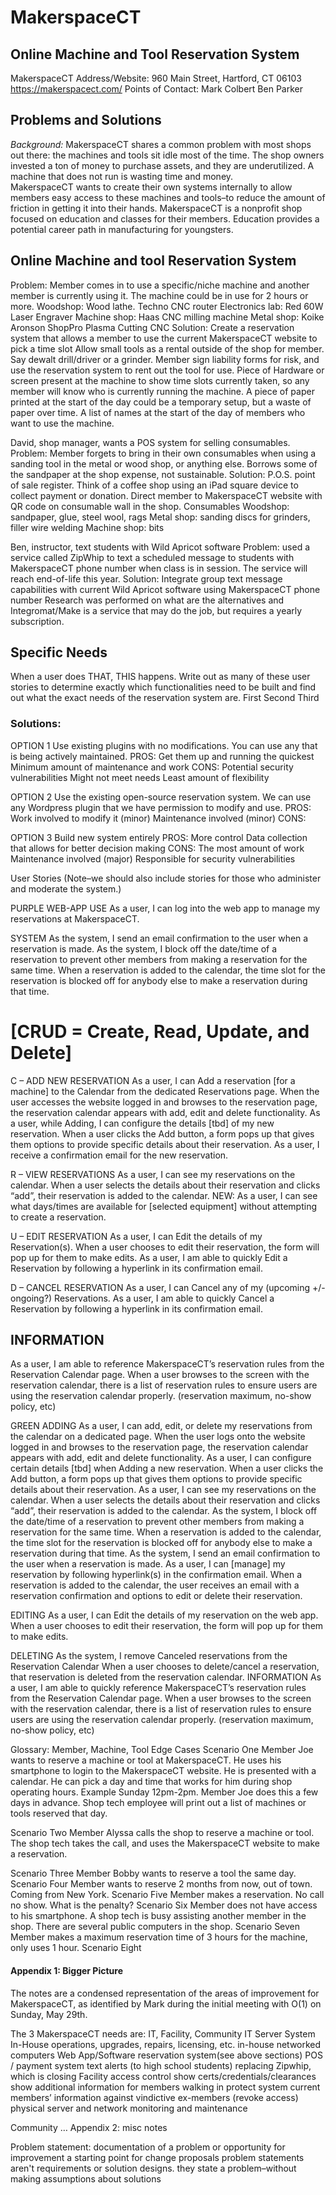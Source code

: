 # MakerspaceCT
## Online Machine and Tool Reservation System

MakerspaceCT
Address/Website:
960 Main Street, Hartford, CT 06103
https://makerspacect.com/
Points of Contact:
Mark Colbert
Ben Parker

## Problems and Solutions
<em>Background:</em>
MakerspaceCT shares a common problem with most shops out there: the machines and tools sit idle most of the time. The shop owners invested a ton of money to purchase assets, and they are underutilized. A machine that does not run is wasting time and money.  
MakerspaceCT wants to create their own systems internally to allow members easy access to these machines and tools–to reduce the amount of friction in getting it into their hands.
MakerspaceCT is a nonprofit shop focused on education and classes for their members. Education provides a potential career path in manufacturing for youngsters.

## Online Machine and tool Reservation System
Problem: Member comes in to use a specific/niche machine and another member is currently using it.  The machine could be in use for 2 hours or more.
Woodshop: Wood lathe.  Techno CNC router
Electronics lab: Red 60W Laser Engraver
Machine shop: Haas CNC milling machine
Metal shop: Koike Aronson ShopPro Plasma Cutting CNC
Solution: Create a reservation system that allows a member to use the current MakerspaceCT website to pick a time slot
Allow small tools as a rental outside of the shop for member.  Say dewalt drill/driver or a grinder.  Member sign liability forms for risk, and use the reservation system to rent out the tool for use.
Piece of Hardware or screen present at the machine to show time slots currently taken, so any member will know who is currently running the machine.  A piece of paper printed at the start of the day could be a temporary setup, but a waste of paper over time.  A list of names at the start of the day of members who want to use the machine.

David, shop manager, wants a POS system for selling consumables.
Problem:  Member forgets to bring in their own consumables when using a sanding tool in the metal or wood shop, or anything else.  Borrows some of the sandpaper at the shop expense, not sustainable.
Solution: P.O.S. point of sale register.  Think of a coffee shop using an iPad square device to collect payment or donation.  Direct member to MakerspaceCT website with QR code on consumable wall in the shop.
Consumables
Woodshop: sandpaper, glue, steel wool, rags
Metal shop: sanding discs for grinders, filler wire welding
Machine shop: bits

Ben, instructor, text students with Wild Apricot software
Problem: used a service called ZipWhip to text a scheduled message to  students with MakerspaceCT phone number when class is in session.  The service will reach end-of-life this year.
Solution: Integrate group text message capabilities with current Wild Apricot software using MakerspaceCT phone number
Research was performed on what are the alternatives and Integromat/Make is a service that may do the job, but requires a yearly subscription.


## Specific Needs
When a user does THAT, THIS happens.
Write out as many of these user stories to determine exactly which functionalities need to be built and find out what the exact needs of the reservation system are.
First
Second
Third

### Solutions:
OPTION 1
Use existing plugins with no modifications. You can use any that is being actively maintained.
PROS:
Get them up and running the quickest
Minimum amount of maintenance and work
CONS:
Potential security vulnerabilities
Might not meet needs
Least amount of flexibility

OPTION 2
Use the existing open-source reservation system. We can use any Wordpress plugin that we have permission to modify and use.
PROS:
Work involved to modify it (minor)
Maintenance involved (minor)
CONS:



OPTION 3
Build new system entirely
PROS:
More control
Data collection that allows for better decision making
CONS:
The most amount of work
Maintenance involved (major)
Responsible for security vulnerabilities


User Stories
(Note–we should also include stories for those who administer and moderate the system.)

PURPLE
WEB-APP USE
As a user, I can log into the web app to manage my reservations at MakerspaceCT.

SYSTEM
As the system, I send an email confirmation to the user when a reservation is made.
As the system, I block off the date/time of a reservation to prevent other members from making a reservation for the same time.
When a reservation is added to the calendar, the time slot for the reservation is blocked off for anybody else to make a reservation during that time.

# [CRUD = Create, Read, Update, and Delete]

C – ADD NEW RESERVATION
As a user, I can Add a reservation [for a machine] to the Calendar from the dedicated Reservations page.
When the user accesses the website logged in and browses to the reservation page, the reservation calendar appears with add, edit and delete functionality.
As a user, while Adding, I can configure the details [tbd] of my new reservation.
When a user clicks the Add button, a form pops up that gives them options to provide specific details about their reservation.
As a user, I receive a confirmation email for the new reservation.

R – VIEW RESERVATIONS
As a user, I can see my reservations on the calendar.
When a user selects the details about their reservation and clicks “add”, their reservation is added to the calendar.
NEW: As a user, I can see what days/times are available for [selected equipment] without attempting to create a reservation.

U – EDIT RESERVATION
As a user, I can Edit the details of my Reservation(s).
When a user chooses to edit their reservation, the form will pop up for them to make edits.
As a user, I am able to quickly Edit a Reservation by following a hyperlink in its confirmation email.

D – CANCEL RESERVATION
As a user, I can Cancel any of my (upcoming +/- ongoing?) Reservations.
As a user, I am able to quickly Cancel a Reservation by following a hyperlink in its confirmation email.

## INFORMATION
As a user, I am able to reference MakerspaceCT’s reservation rules from the Reservation Calendar page.
When a user browses to the screen with the reservation calendar, there is a list of reservation rules to ensure users are using the reservation calendar properly. (reservation maximum, no-show policy, etc)

GREEN
ADDING
As a user, I can add, edit, or delete my reservations from the calendar on a dedicated page.
When the user logs onto the website logged in and browses to the reservation page, the reservation calendar appears with add, edit and delete functionality.
As a user, I can configure certain details [tbd] when Adding a new reservation.
When a user clicks the Add button, a form pops up that gives them options to provide specific details about their reservation.
As a user, I can see my reservations on the calendar.
When a user selects the details about their reservation and clicks “add”, their reservation is added to the calendar.
As the system, I block off the date/time of a reservation to prevent other members from making a reservation for the same time.
When a reservation is added to the calendar, the time slot for the reservation is blocked off for anybody else to make a reservation during that time.
As the system, I send an email confirmation to the user when a reservation is made.
As a user, I can [manage] my reservation by following hyperlink(s) in the confirmation email.
When a reservation is added to the calendar, the user receives an email with a reservation confirmation and options to edit or delete their reservation.

EDITING
As a user, I can Edit the details of my reservation on the web app.
When a user chooses to edit their reservation, the form will pop up for them to make edits.

DELETING
As the system, I remove Canceled reservations from the Reservation Calendar
When a user chooses to delete/cancel a reservation, that reservation is deleted from the reservation calendar.
INFORMATION
As a user, I am able to quickly reference MakerspaceCT’s reservation rules from the Reservation Calendar page.
When a user browses to the screen with the reservation calendar, there is a list of reservation rules to ensure users are using the reservation calendar properly. (reservation maximum, no-show policy, etc)



Glossary: Member, Machine, Tool
Edge Cases
Scenario One
    Member Joe wants to reserve a machine or tool at MakerspaceCT.  He uses his smartphone to login to the MakerspaceCT website.  He is presented with a calendar.  He can pick a day and time that works for him during shop operating hours.  Example Sunday 12pm-2pm. Member Joe does this a few days in advance.  Shop tech employee will print out a list of machines or tools reserved that day.

Scenario Two
    Member Alyssa calls the shop to reserve a machine or tool.  The shop tech takes the call, and uses the MakerspaceCT website to make a reservation.

Scenario Three
    Member Bobby wants to reserve a tool the same day.
Scenario Four
    Member wants to reserve 2 months from now, out of town.  Coming from New York.
Scenario Five
    Member makes a reservation.  No call no show.  What is the penalty?
Scenario Six
    Member does not have access to his smartphone.  A shop tech is busy assisting another member in the shop.  There are several public computers in the shop.
Scenario Seven
    Member makes a maximum reservation time of 3 hours for the machine, only uses 1 hour.
Scenario Eight


#### Appendix 1: Bigger Picture 

The notes are a condensed representation of the areas of improvement for MakerspaceCT, as identified by Mark during the initial meeting with O(1) on Sunday, May 29th.

The 3 MakerspaceCT needs are: 
IT, Facility, Community
IT
Server System In-House
operations, upgrades, repairs, licensing, etc.
in-house networked computers
Web App/Software
reservation system(see above sections)
POS / payment system
text alerts (to high school students)
replacing Zipwhip, which is closing
Facility
access control
show certs/credentials/clearances
show additional information for members walking in
protect system
current members’ information
against vindictive ex-members (revoke access)
physical server and network monitoring and maintenance

Community
…
Appendix 2: misc notes

Problem statement: 
documentation of a problem or opportunity for improvement
a starting point for change proposals
problem statements aren't requirements or solution designs. 
they state a problem–without making assumptions about solutions
